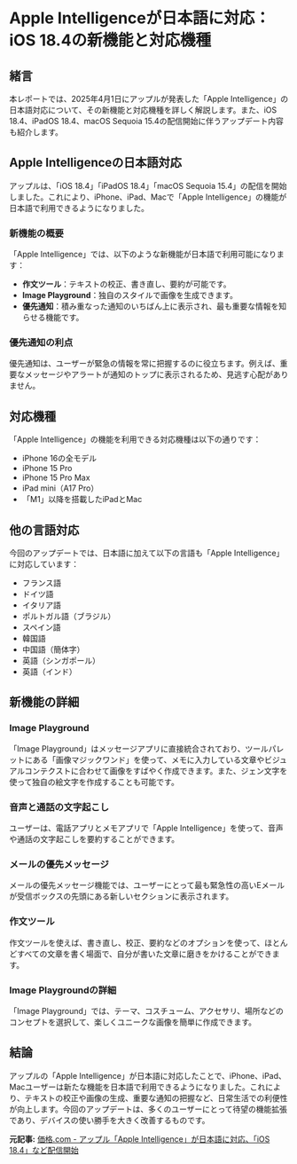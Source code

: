 # Apple Intelligenceが日本語に対応：iOS 18.4の新機能と対応機種

## 緒言

本レポートでは、2025年4月1日にアップルが発表した「Apple Intelligence」の日本語対応について、その新機能と対応機種を詳しく解説します。また、iOS 18.4、iPadOS 18.4、macOS Sequoia 15.4の配信開始に伴うアップデート内容も紹介します。

## Apple Intelligenceの日本語対応

アップルは、「iOS 18.4」「iPadOS 18.4」「macOS Sequoia 15.4」の配信を開始しました。これにより、iPhone、iPad、Macで「Apple Intelligence」の機能が日本語で利用できるようになりました。

### 新機能の概要

「Apple Intelligence」では、以下のような新機能が日本語で利用可能になります：

- **作文ツール**：テキストの校正、書き直し、要約が可能です。
- **Image Playground**：独自のスタイルで画像を生成できます。
- **優先通知**：積み重なった通知のいちばん上に表示され、最も重要な情報を知らせる機能です。

### 優先通知の利点

優先通知は、ユーザーが緊急の情報を常に把握するのに役立ちます。例えば、重要なメッセージやアラートが通知のトップに表示されるため、見逃す心配がありません。

## 対応機種

「Apple Intelligence」の機能を利用できる対応機種は以下の通りです：

- iPhone 16の全モデル
- iPhone 15 Pro
- iPhone 15 Pro Max
- iPad mini（A17 Pro）
- 「M1」以降を搭載したiPadとMac

## 他の言語対応

今回のアップデートでは、日本語に加えて以下の言語も「Apple Intelligence」に対応しています：

- フランス語
- ドイツ語
- イタリア語
- ポルトガル語（ブラジル）
- スペイン語
- 韓国語
- 中国語（簡体字）
- 英語（シンガポール）
- 英語（インド）

## 新機能の詳細

### Image Playground

「Image Playground」はメッセージアプリに直接統合されており、ツールパレットにある「画像マジックワンド」を使って、メモに入力している文章やビジュアルコンテクストに合わせて画像をすばやく作成できます。また、ジェン文字を使って独自の絵文字を作成することも可能です。

### 音声と通話の文字起こし

ユーザーは、電話アプリとメモアプリで「Apple Intelligence」を使って、音声や通話の文字起こしを要約することができます。

### メールの優先メッセージ

メールの優先メッセージ機能では、ユーザーにとって最も緊急性の高いEメールが受信ボックスの先頭にある新しいセクションに表示されます。

### 作文ツール

作文ツールを使えば、書き直し、校正、要約などのオプションを使って、ほとんどすべての文章を書く場面で、自分が書いた文章に磨きをかけることができます。

### Image Playgroundの詳細

「Image Playground」では、テーマ、コスチューム、アクセサリ、場所などのコンセプトを選択して、楽しくユニークな画像を簡単に作成できます。

## 結論

アップルの「Apple Intelligence」が日本語に対応したことで、iPhone、iPad、Macユーザーは新たな機能を日本語で利用できるようになりました。これにより、テキストの校正や画像の生成、重要な通知の把握など、日常生活での利便性が向上します。今回のアップデートは、多くのユーザーにとって待望の機能拡張であり、デバイスの使い勝手を大きく改善するものです。

**元記事:** [価格.com - アップル「Apple Intelligence」が日本語に対応、「iOS 18.4」など配信開始](https://news.kakaku.com/prdnews/cd=keitai/ctcd=3147/id=147915/)